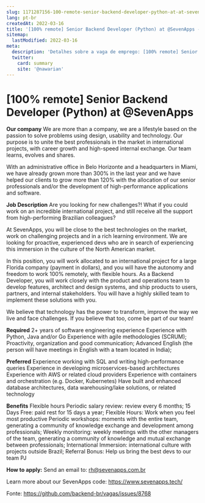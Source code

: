 ```yaml
---
slug: 1171287156-100-remote-senior-backend-developer-python-at-at-sevenapps
lang: pt-br
createdAt: 2022-03-16
title: '[100% remote] Senior Backend Developer (Python) at @SevenApps - Vaga de Emprego'
sitemap:
  lastModified: 2022-03-16
meta:
  description: 'Detalhes sobre a vaga de emprego: [100% remote] Senior Backend Developer (Python) at @SevenApps'
  twitter:
    card: summary
    site: '@nawarian'
---
```


# [100% remote] Senior Backend Developer (Python) at @SevenApps

**Our company**
We are more than a company, we are a lifestyle based on the passion to solve problems using design, usability and technology. Our purpose is to unite the best professionals in the market in international projects, with career growth and high-speed internal exchange. Our team learns, evolves and shares.

With an administrative office in Belo Horizonte and a headquarters in Miami, we have already grown more than 300% in the last year and we have helped our clients to grow more than 120% with the allocation of our senior professionals and/or the development of high-performance applications and software.

**Job Description**
Are you looking for new challenges?! What if you could work on an incredible international project, and still receive all the support from high-performing Brazilian colleagues?

At SevenApps, you will be close to the best technologies on the market, work on challenging projects and in a rich learning environment. We are looking for proactive, experienced devs who are in search of experiencing this immersion in the culture of the North American market.

In this position, you will work allocated to an international project for a large Florida company (payment in dollars), and you will have the autonomy and freedom to work 100% remotely, with flexible hours. As a Backend Developer, you will work closely with the product and operations team to develop features, architect and design systems, and ship products to users, partners, and internal stakeholders. You will have a highly skilled team to implement these solutions with you.

We believe that technology has the power to transform, improve the way we live and face challenges. If you believe that too, come be part of our team!

**Required**
2+ years of software engineering experience
Experience with Python, Java and/or Go
Experience with agile methodologies (SCRUM);
Proactivity, organization and good communication;
Advanced English (the person will have meetings in English with a team located in India);

**Preferred**
Experience working with SQL and writing high-performance queries
Experience in developing microservices-based architectures
Experience with AWS or related cloud providers
Experience with containers and orchestration (e.g. Docker, Kubernetes)
Have built and enhanced database architectures, data warehousing/lake solutions, or related technology

**Benefits**
Flexible hours
Periodic salary review: review every 6 months;
15 Days Free: paid rest for 15 days a year;
Flexible Hours: Work when you feel most productive
Periodic workshops: moments with the entire team, generating a community of knowledge exchange and development among professionals;
Weekly monitoring: weekly meetings with the other managers of the team, generating a community of knowledge and mutual exchange between professionals;
International Immersion: international culture with projects outside Brazil;
Referral Bonus: Help us bring the best devs to our team
PJ

**How to apply:**
Send an email to: [rh@sevenapps.com.br](mailto:rh@sevenapps.com.br)

Learn more about our SevenApps code: https://www.sevenapps.tech/

Fonte: https://github.com/backend-br/vagas/issues/8768